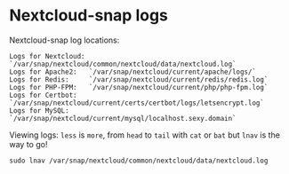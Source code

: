 # Nextcloud-snap logs

Nextcloud-snap log locations:
```
Logs for Nextcloud: `/var/snap/nextcloud/common/nextcloud/data/nextcloud.log`
Logs for Apache2:   `/var/snap/nextcloud/current/apache/logs/`
Logs for Redis:     `/var/snap/nextcloud/current/redis/redis.log`
Logs for PHP-FPM:   `/var/snap/nextcloud/current/php/php-fpm.log`
Logs for Certbot:   `/var/snap/nextcloud/current/certs/certbot/logs/letsencrypt.log`
Logs for MySQL:     `/var/snap/nextcloud/current/mysql/localhost.sexy.domain`
```

Viewing logs: `less` is `more`, from `head` to `tail` with `cat` or `bat` but `lnav` is the way to go!

```
sudo lnav /var/snap/nextcloud/common/nextcloud/data/nextcloud.log
```
